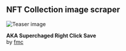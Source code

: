 ## NFT Collection image scraper

![Teaser image](https://www.larvalabs.com/public/images/product/cryptopunks/punk-variety-2x.png)

**AKA Superchaged Right Click Save**<br>
by <a href="twitter.com/filmakarov">fmc</a> <br>